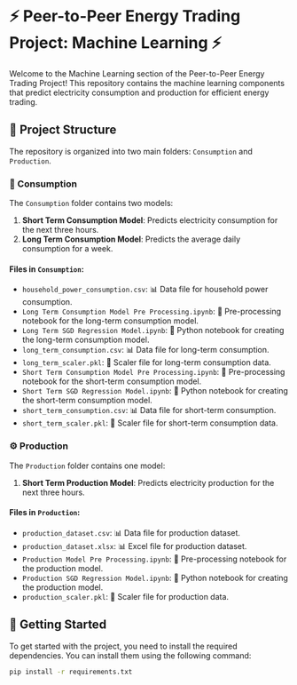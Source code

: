 # ⚡️ Peer-to-Peer Energy Trading Project: Machine Learning ⚡️

Welcome to the Machine Learning section of the Peer-to-Peer Energy Trading Project! This repository contains the machine learning components that predict electricity consumption and production for efficient energy trading.

## 📁 Project Structure

The repository is organized into two main folders: `Consumption` and `Production`.

### 🔋 Consumption

The `Consumption` folder contains two models:

1. **Short Term Consumption Model**: Predicts electricity consumption for the next three hours.
2. **Long Term Consumption Model**: Predicts the average daily consumption for a week.

#### Files in `Consumption`:

- `household_power_consumption.csv`: 📊 Data file for household power consumption.
- `Long Term Consumption Model Pre Processing.ipynb`: 📝 Pre-processing notebook for the long-term consumption model.
- `Long Term SGD Regression Model.ipynb`: 🧠 Python notebook for creating the long-term consumption model.
- `long_term_consumption.csv`: 📊 Data file for long-term consumption.
- `long_term_scaler.pkl`: 📏 Scaler file for long-term consumption data.
- `Short Term Consumption Model Pre Processing.ipynb`: 📝 Pre-processing notebook for the short-term consumption model.
- `Short Term SGD Regression Model.ipynb`: 🧠 Python notebook for creating the short-term consumption model.
- `short_term_consumption.csv`: 📊 Data file for short-term consumption.
- `short_term_scaler.pkl`: 📏 Scaler file for short-term consumption data.

### ⚙️ Production

The `Production` folder contains one model:

1. **Short Term Production Model**: Predicts electricity production for the next three hours.

#### Files in `Production`:

- `production_dataset.csv`: 📊 Data file for production dataset.
- `production_dataset.xlsx`: 📊 Excel file for production dataset.
- `Production Model Pre Processing.ipynb`: 📝 Pre-processing notebook for the production model.
- `Production SGD Regression Model.ipynb`: 🧠 Python notebook for creating the production model.
- `production_scaler.pkl`: 📏 Scaler file for production data.

## 🚀 Getting Started

To get started with the project, you need to install the required dependencies. You can install them using the following command:

```sh
pip install -r requirements.txt
